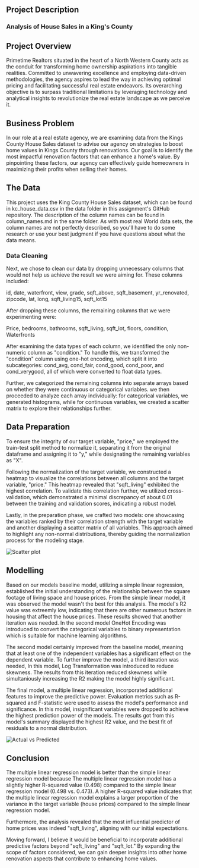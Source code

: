 
## Project Description
### Analysis of House Sales in a King's County

## Project Overview
Primetime Realtors situated in the heart of a North Western County acts as the conduit for transforming home ownership aspirations into tangible realities. Committed to unwavering excellence and employing data-driven methodologies, the agency aspires to lead the way in achieving optimal pricing and facilitating successful real estate endeavors. Its overarching objective is to surpass traditional limitations by leveraging technology and analytical insights to revolutionize the real estate landscape as we perceive it.


## Business Problem

In our role at a real estate agency, we are examining data from the Kings County House Sales dataset to advise our agency on strategies to boost home values in Kings County through renovations. Our goal is to identify the most impactful renovation factors that can enhance a home's value. By pinpointing these factors, our agency can effectively guide homeowners in maximizing their profits when selling their homes.


## The Data

This project uses the King County House Sales dataset, which can be found in kc_house_data.csv in the data folder in this assignment's GitHub repository. The description of the column names can be found in column_names.md in the same folder. As with most real World data sets, the column names are not perfectly described, so you'll have to do some research or use your best judgment if you have questions about what the data means.

### Data Cleaning

Next, we chose to clean our data by dropping unnecessary columns that would not help us achieve the result we were aiming for. These columns included:

id,
date,
waterfront,
view,
grade,
sqft_above,
sqft_basement,
yr_renovated,
zipcode,
lat,
long,
sqft_living15,
sqft_lot15

After dropping these columns, the remaining columns that we were experimenting were:

Price,
bedrooms,
bathrooms,
sqft_living,
sqft_lot,
floors,
condition,
Waterfronts

 
After examining the data types of each column, we identified the only non-numeric column as "condition." To handle this, we transformed the "condition" column using one-hot encoding, which split it into subcategories: cond_avg, cond_fair, cond_good, cond_poor, and cond_verygood, all of which were converted to float data types.

Further, we categorized the remaining columns into separate arrays based on whether they were continuous or categorical variables. we then proceeded to analyze each array individually: for categorical variables, we generated histograms, while for continuous variables, we created a scatter matrix to explore their relationships further.


## Data Preparation


To ensure the integrity of our target variable, "price," we employed the train-test split method to normalize it, separating it from the original dataframe and assigning it to "y," while designating the remaining variables as "X".

Following the normalization of the target variable, we constructed a heatmap to visualize the correlations between all columns and the target variable, "price." This heatmap revealed that "sqft_living" exhibited the highest correlation. To validate this correlation further, we  utilized cross-validation, which demonstrated a minimal discrepancy of about 0.01 between the training and validation scores, indicating a robust model.

Lastly, in the preparation phase, we crafted two models: one showcasing the variables ranked by their correlation strength with the target variable and another displaying a scatter matrix of all variables. This approach aimed to highlight any non-normal distributions, thereby guiding the normalization process for the modeling stage.

![Scatter plot](image-3.png)

## Modelling


Based on our models baseline model, utilizing a simple linear regression, established the initial understanding of the relationship between the square footage of living space and house prices. From the simple linear model, it was observed the model wasn't the best for this analysis. The model's R2 value was extreemly low, indicating that there are other numerous factors in housing that affect the house prices. These results showed that another iteration was needed. In the second model OneHot Encoding was introduced to convert the categorical variables to binary representation which is suitable for machine learning algorithms. 

The second model certainly improved from the baseline model, meaning that at least one of the independent variables has a significant effect on the dependent variable. To further improve the model, a third iteration was needed, In this model, Log Transformation was introduced to reduce skewness. The results from this iteration reduced skewness while simultaniously increasing the R2 making the model highly significant. 

The final model, a multiple linear regression, incorporated additional features to improve the predictive power. Evaluation metrics such as R-squared and F-statistic were used to assess the model's performance and significance. In this model, insignificant variables were dropped to achieve the highest prediction power of the models. The results got from this model's summary displayed the highest R2 value, and the best fit of residuals to a normal distribution.

![Actual vs Predicted](image-4.png)


## Conclusion

 The multiple linear regression model is better than the simple linear regression model because The multiple linear regression model has a slightly higher R-squared value (0.498) compared to the simple linear regression model (0.498 vs. 0.473). A higher R-squared value indicates that the multiple linear regression model explains a larger proportion of the variance in the target variable (house prices) compared to the simple linear regression model.

 Furthermore, the analysis revealed that the most influential predictor of home prices was indeed "sqft_living", aligning with our initial expectations. 

 Moving forward, I believe it would be beneficial to incorporate additional predictive factors beyond "sqft_living" and "sqft_lot." By expanding the scope of factors considered, we can gain deeper insights into other home renovation aspects that contribute to enhancing home values.














